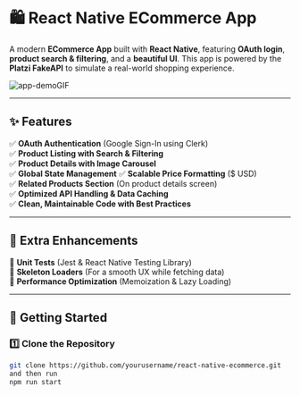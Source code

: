 # 🛍️ React Native ECommerce App

A modern **ECommerce App** built with **React Native**, featuring **OAuth login**, **product search & filtering**, and a **beautiful UI**. This app is powered by the **Platzi FakeAPI** to simulate a real-world shopping experience.

![app-demoGIF](https://github.com/user-attachments/assets/ff0696f8-1802-43ef-98c3-20ddb25c1347)

---

## ✨ Features

✅ **OAuth Authentication** (Google Sign-In using Clerk)  
✅ **Product Listing with Search & Filtering**  
✅ **Product Details with Image Carousel**  
✅ **Global State Management** 
✅ **Scalable Price Formatting** ($ USD)  
✅ **Related Products Section** (On product details screen)  
✅ **Optimized API Handling & Data Caching**  
✅ **Clean, Maintainable Code with Best Practices**  

---

## 🎯 Extra Enhancements

🔹 **Unit Tests** (Jest & React Native Testing Library)  
🔹 **Skeleton Loaders** (For a smooth UX while fetching data)  
🔹 **Performance Optimization** (Memoization & Lazy Loading)  

---

## 🚀 Getting Started

### 1️⃣ **Clone the Repository**
```sh
git clone https://github.com/yourusername/react-native-ecommerce.git
and then run 
npm run start




